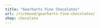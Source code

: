 ```yaml
---
title: "Gearharts Fine Chocolates"
url: /richmond/gearharts-fine-chocolates/
shop: chocolate
---
```

